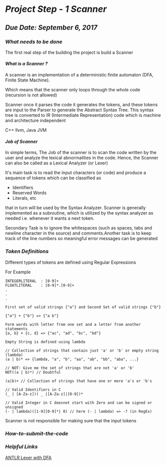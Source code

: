 # ***Project Step - 1 Scanner***
## ***Due Date: September 6, 2017***

### ***What needs to be done***
The first real step of the building the project is build a Scanner

#### ***What is a Scanner ?***
A scanner is an implementation of a deterministic finite automaton (DFA, Finite State Machine).

Which means that the scanner only loops through the whole code (recursion is not allowed)

Scanner once it parses the code it generates the tokens, and these tokens are input to the Parser to generate the Abstract Syntax Tree. This syntax tree is converted to IR (Intermediate Representation) code which is machine and architecture independent

C++ llvm, Java JVM

#### ***Job of Scanner***

In simple terms, The Job of the scanner is to scan the code written by the user and analyze the lexical abnormalities in the code. Hence, the Scanner can also be called as a Lexical Analyzer (or Lexer)

It's main task is to read the input characters (or code) and produce a sequence of tokens which can be classified as
* Identifiers
* Reserved Words
* Literals, etc

that in turn will be used by the Syntax Analyzer. Scanner is generally implemented as a subroutine, which is utilized by the syntax analyzer as needed i.e. whenever it wants a next token.

Secondary Task is to ignore the whitespaces (such as spaces, tabs and newline character in the source) and comments.Another task is to keep track of the line numbers so meaningful error messages can be generated

### ***Token Definitions***
Different types of tokens are defined using Regular Expressions

For Example
```g4
INTEGERLITERAL  : [0-9]+
FLOATLITERAL    : [0-9]*.[0-9]+
.
.
.
```

```regex
First set of valid strings {"a"} and Second Set of valid strings {"b"}

{"a"} + {"b"} => {"a b"}

Form words with letter from one set and a letter from another statements
{a, b} + {c, d} => {"ac", "ad", "bc", "bd"}

Empty String is defined using lambda

// Collection of strings that contain just 'a' or 'b' or empty string (lambda)
(a | b)* => {lambda, "a", "b", "aa", "ab", "bb", "aba", ...}

// NOT: Give me the set of strings that are not 'a' or 'b'
NOT((a | b)*) // Doubtful

(a|b)+ // Collection of strings that have one or more 'a's or 'b's

// Valid Identifiers in C
(_ | [A-Za-z])( _ |[A-Za-z]|[0-9])*

// Valid Integer in C doesnot start with Zero and can be signed or unsigned
(- | lambda)([1-9][0-9]*| 0) // here (- | lambda) => -? (in RegEx)

```

Scanner is not responsible for making sure that the input tokens

### ***How-to-submit-the-code***


### ***Helpful Links***
[ANTLR Lexer with DFA](http://web.mit.edu/dmaze/school/6.824/antlr-2.7.0/doc/lexer.html#dfacompare)
